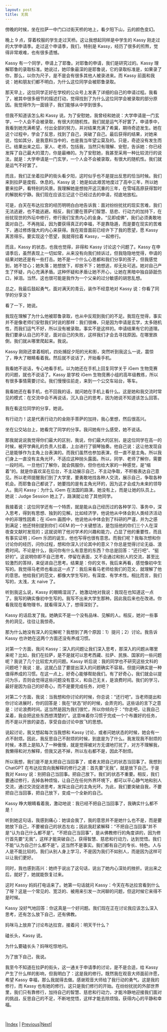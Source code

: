 ```yaml
---
layout: post
title: 无我
---
```


傍晚的时候，坐在拉萨一中门口过街天桥的地上，看夕阳下山，云的颜色变幻。

晚上 9 点，穿着校服的学生走过天桥。这让我想起同样是中学生的 Kassy 刚走过的大学申请季。走过这个申请季，我们，特别是 Kassy，经历了很多的煎熬，觉得非常艰难，也有很多遗憾。

Kassy 有一个同学，申请上了耶鲁。对耶鲁的申请，我们是研究过的。Kassy 理解耶鲁的录取标准。她说过，她印象最深的是耶鲁说，它的录取标准是，如果录了你，那么，以你为尺子，是不是会有很多其他人被录进来。而 Kassy 前面和我说：她和朋友们都不明白，为什么这位同学会被耶鲁录取。

那天早上，这位同学正好在学校的公众号上发表了详细的自己的申请过程。我看了，被其中很多细节的描述打动，觉得找到了为什么这位同学会被录取的部分原因。我觉得作为一面镜子，我们能够从中学到很多。

但我不知道该怎么和 Kassy 说。为了安慰她，我曾经和她说：大学申请是一门玄学，一个人会不会被录取，有很大的随机性。我们就是运气不好罢了。申请季中，我看到她充满希望，付出全部的努力，并对结果充满了希冀，期待奇迹发生。她在这个过程中，学会了反思，找到了自己，突破了自己。最后获得的结果，对她来说，恰如其分，是我意料当中的，也是我当年望尘莫及的。只是，奇迹没有发生而已。结果出来之后，家人、老师，包括我，当然只有理解、安慰，告诉她：你已经发挥了自己最大的潜力，你是最棒的。为了安慰她，我甚至采用一种比较流行的说法，就是：大学申请是一门玄学，一个人会不会被录取，有很大的随机性。我们就是运气不好罢了。

而且，我们正坐着拉萨的街头看夕阳，这时似乎也不是提出反思的恰当时候。我们来到拉萨是度假、休息的。Kassy 说：她是如此艰苦地度过了高中三年，所以她要来拉萨，看特别的风景。我理解她是想抛开这沉重的三年，在雪域高原获得暂时的解脱和宁静。我们现在应该忘记这个已经过去的申请，彻底地放松。

可是，白天在布达拉宫的经历明明白白地告诉我：面对纷纷扰扰的现实苦难，我们无法逃避，也不能逃避。相反，我们要在菩萨们智慧、慈悲、行动力的加持下，在纷扰现世的外坛中修行，修行我们宝贵内心的金身。“见即成佛”，我们必须勇敢地面对自己，不再拖延，因为要获得真正的幸福，不是靠隐遁，而是要在现实的苦难下，通过修炼强大的内心来获得。我在观音面前已经许下了我的愿望，愿 Kassy 离苦得乐。要实现这个愿望，我就得拉着 Kassy，一起修行。

而且，Kassy 的状态，也我也觉得，非得和 Kassy 讨论这个问题了。Kassy 在申请季后，虽然表现上一切如常，从来没有向我们倾诉过，但我隐隐地觉得，申请的结果对她还是有一些打击。她不是一个什么心思都和我们分享的孩子，但我感觉到，她不甘心；她失落；她想放下，却放不下；她想逃，却无处可逃。她对自己产生了怀疑，内心充满矛盾。这种怀疑和矛盾让她不开心，让她在黑暗中独自舔舐伤口，掉泪。当然，这也很可能是我作为一个父亲的过分敏感的胡思乱想。

总之，我最后鼓起勇气，面对满天的青云，装作不经意地对 Kassy 说：你看了同学的分享没？

看了一下，她说。

我现在理解了为什么他被耶鲁录取，也从中反观到我们的不足。我现在觉得，事实并不是像老师们安慰我们时说的那样：我们很棒，只是因为申请是玄学，太多随机性，而我们运气不好，所以没有被录取。事实不是这样的。申请结果有它的道理。我们要承认自己的不足，面对自己的失败，这样我们才会去寻找原因。在哪里跌倒，我们就从哪里爬起来。我说。

Kassy 刚刚还拿着相机，四处捕捉夕阳的光和影，突然听到我这么一说，震惊了，睁大了眼睛看着我。然后就不说话了，开始看手机。

我看她不说话，专心地看手机，以为她还在手机上回复同学关于 iGem 生物竞赛的问题，就也不说话了。Kassy 是学校 iGem 生物竞赛小组的高年级教练，所以有很多事情需要讨论。我们慢慢往前走，来到一个公交车站台，等车。

我看她还在看手机，也不回我的话，就问她在手机上看什么。这是她和我交流时常见的模式：在交流中会不再说话，沉入自己的思考，因为她说不知道该怎么回答。

我在看这位同学的分享，她说。

有行动力！这是代表行动力的金刚手菩萨的加持，我心里想，然后很高兴。

坐在公交站台上，她看完了同学的分享。我问她有什么感受，她不说话。

那我就说说我觉得你们最大的区别，我说，你们最大的区别，是这位同学在高一的时候，被开学典礼的负责人拉着，上台进行了钢琴独奏。他自己说：这让他发现自己是能够作为主角上台表演的。而我们虽然也参加表演，但一直不是主角。所以我们身上一直没有主角光环，不适应这种抛头露面。所以，同学、老师了解你，需要一段时间。一旦他们了解你，就会佩服你，但你也给大家的一种感觉，是“缩着”的。就是你喜欢呆在后台，不主动展示自己，不主动争取，不积极表达自己意见。所以老师提醒我们到了大学里，要勇敢地找各种人交流，展示自己，争取各种机会。而耶鲁自己都说了，她要找的是有主角光环的，因为这才会成为未来的领导人。我问 Kassy：为什么 iGem 在法国的路演，她没有上，而是让她的队员上。她说：Judge Session 她上了，路演就让给了其他同学。

我接着说：这位同学还有一个特质，就是能从自己经历过的各种学习、事务中，深入思考，得到有思想、独到的见解。比如经济学，他说他从中体会到人类经济活动中的非理性因素；在 iGem 画图中，他说他从中体会到了科研的严谨，并为之感到满足；他还特别提到你们 iGEM 的一个关键想法，是包括他的你们三个人在深夜查文献时发现的；这就说明了他对学术的兴趣和能力，凸显了他的重要性，而且有事实证明；iGem 乐团的诞生，他也写得也很有意思。而我们呢？我每次想和你讨论你的经历，问你过程，想和你深入讨论其中的意义？你总是觉得讨论无益、浪费时间。不论是什么，我问你有什么有意思的东西？你总是回答：“还行吧”、“挺好的”。这说明你即不自己思考，停留在表面，又不会通过和别人的交流，甚至比较激烈的答辩，来促进自己思考。结果是：你的文书，我后来再看，感觉像初中生写的。我觉得马老师也看出这一点了：我后来看马老师给我们的范文，就理解了他的意思。他给我们的范文，都像大学生写的，有深度、有学术性。相比而言，我们写的，太浅，太 naive 了。

听到我这么说，Kassy 的眼睛湿润了。她激动地对我说：我现在也知道这一点了。我写的确实像初中生写的。我写不出来大学生那种。因此我后来也在改进。你看我现在看物理书，就看得深入了，想得深刻了。

Kassy 的话启发了我。她确实不是一个没有品味、见解的人。相反，她对一些事务的洞见，往往让我惊奇。

那为什么她没有深入的见解呢？我想到了两个原因：1）提问；2）讨论。我告诉 Kassy 也许她在这两个方面还没有养成习惯。

对第一个方面，我问 Kassy：深入的问题让我们深入思考，那深入的问题从哪里来呢？比如，我们在拉萨，是不是就可以思考西藏、拉萨、民族、国家的一些问题呢？我说了几个比较宏大的问题。Kassy 听后说：我的同学也不研究这些文科的问题吧？我说：是。这就凸显了要提出深入的问题确实不容易。但提问确实是一种值得养成的习惯。在这一点上，好奇心能够帮助我们。有了好奇心，我们就会以提问为乐，否则会觉得这些问题没有意义，和自己无关，是浪费时间。我们的学习，最好是因为自己的好奇心，而不是要完成任务，对吧？

对第二个方面，我说：当我想和你讨论的时候，你总说：“还行吧”。当老师提出和你讨论进展时，你的回答是：我在“状态”好的时候，会弄完的。这些话的言下之意是：讨论浪费时间。这当然是因为我们很忙，所以你倾向于：“你走吧，让我自己呆着，我会把这些东西想清楚的”。这意味着你习惯于完成一个个布置好的任务，而不是以开放的姿态，享受自由讨论中放飞的思想。

说起讨论，我又想起每次当我想和 Kassy 讨论，或者问她状态的时候，她会有一点不耐烦。因此，我反思自己不耐烦的时候，到底是为了什么。我发现我不耐烦的时候，本质上是陷入了一种傲慢，就是觉得被对方无谓地打扰了，对方不理解我，我懒得和对方解释，但我又逃不掉，所以左右都不是，因此不耐烦。

所以我想，我们是不是太把自己当回事了，或者太把自己的状态当回事了。我想到 ChatGPT 在布达拉宫向我解释的修行之道：首先要“无我”，就是放下自己。于是我对 Kassy 说：别把自己当回事。把自己放下。我们的状态不重要。相反，我们要通过修行，去掉各种烦恼，让自己在任何外界环境下，都可以平心静气地和别人交流，通过交流促进思考，发挥出自己的主角光环。为此，我们要突破自我，不要把自己当回事，把自己放下，变成一个全新的自己。

Kassy 睁大眼睛看着我，激动地说：我已经不把自己当回事了，我确实什么都不是！

听到她这句话，我感到痛心：她误会我了，我的意思并不是她什么也不是，而是要她放下自己，不要被自己的状态左右；因此我赶紧解释：“不把自己当回事”并不是“认为自己什么都不是”。“不把自己当回事”，是从佛教修行的角度讲的，因为修行首先要“无我”，这样才能突破自己，获得智慧、慈悲和行动力，达到觉悟。我们不能“认为自己什么都不是”。这当然不是事实。我们都有自己的专长、特色。人与人是不能比较的。我们从别人身上学习，不是因为我们不如别人，而是因为这样可以让我们更好。

同时，我也感到高兴：她终于说出了这句话，说出了她内心深处的挫折。说出来之后，就好了，她就能恢复过来。

这时 Kassy 妈妈打电话来了。她第一句话就问 Kassy：今天在布达拉宫看到什么了呀？这是一个常见的、宽泛的、被用来引发一次闲聊的问题，但这时候它来得不是时候。

Kassy 没好气地回答：你这真是一个好问题。我们现在正在讨论我应该怎么深入思考，还有怎么放下自己，还有佛教。

妈咪马上放弃了讨论布达拉宫，接着问：明天干什么？

磕长头，Kassy 说。

为什么要磕长头？妈咪吃惊地问。

为了放下自己，我说。

我至今不知道在拉萨的街头，这一通关于申请季的讨论，是不是合适，给 Kassy 产生了什么样的影响，但我明白了：这是我的修行。既然我在观音大师面前许愿，希望 Kassy 幸福，那么我就得去做。感谢观音大师给了我行动的勇气。这是我的修行，而 Kassy 也有她的修行。这只是我们修行的开始。在纷纷扰扰的外部世界里，我们只有靠修行，加持自己的智慧、慈悲和行动力，才能冷静地迎接我们面对的挑战，反思自己的不足，不断地觉悟，这样才能去除烦恼，获得内心的平静和幸福。

<br/>

|[Index](../) | [Previous](7-guanyin)|[Next](12-changtou)|
